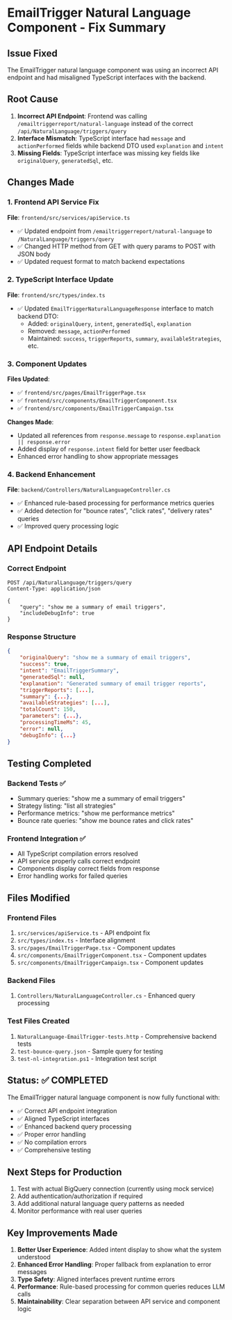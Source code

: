 # EmailTrigger Natural Language Component - Fix Summary

## Issue Fixed
The EmailTrigger natural language component was using an incorrect API endpoint and had misaligned TypeScript interfaces with the backend.

## Root Cause
1. **Incorrect API Endpoint**: Frontend was calling `/emailtriggerreport/natural-language` instead of the correct `/api/NaturalLanguage/triggers/query`
2. **Interface Mismatch**: TypeScript interface had `message` and `actionPerformed` fields while backend DTO used `explanation` and `intent`
3. **Missing Fields**: TypeScript interface was missing key fields like `originalQuery`, `generatedSql`, etc.

## Changes Made

### 1. Frontend API Service Fix
**File**: `frontend/src/services/apiService.ts`
- ✅ Updated endpoint from `/emailtriggerreport/natural-language` to `/NaturalLanguage/triggers/query`
- ✅ Changed HTTP method from GET with query params to POST with JSON body
- ✅ Updated request format to match backend expectations

### 2. TypeScript Interface Update
**File**: `frontend/src/types/index.ts`
- ✅ Updated `EmailTriggerNaturalLanguageResponse` interface to match backend DTO:
  - Added: `originalQuery`, `intent`, `generatedSql`, `explanation`
  - Removed: `message`, `actionPerformed`
  - Maintained: `success`, `triggerReports`, `summary`, `availableStrategies`, etc.

### 3. Component Updates
**Files Updated**:
- ✅ `frontend/src/pages/EmailTriggerPage.tsx`
- ✅ `frontend/src/components/EmailTriggerComponent.tsx`
- ✅ `frontend/src/components/EmailTriggerCampaign.tsx`

**Changes Made**:
- Updated all references from `response.message` to `response.explanation || response.error`
- Added display of `response.intent` field for better user feedback
- Enhanced error handling to show appropriate messages

### 4. Backend Enhancement
**File**: `backend/Controllers/NaturalLanguageController.cs`
- ✅ Enhanced rule-based processing for performance metrics queries
- ✅ Added detection for "bounce rates", "click rates", "delivery rates" queries
- ✅ Improved query processing logic

## API Endpoint Details

### Correct Endpoint
```
POST /api/NaturalLanguage/triggers/query
Content-Type: application/json

{
    "query": "show me a summary of email triggers",
    "includeDebugInfo": true
}
```

### Response Structure
```json
{
    "originalQuery": "show me a summary of email triggers",
    "success": true,
    "intent": "EmailTriggerSummary",
    "generatedSql": null,
    "explanation": "Generated summary of email trigger reports",
    "triggerReports": [...],
    "summary": {...},
    "availableStrategies": [...],
    "totalCount": 150,
    "parameters": {...},
    "processingTimeMs": 45,
    "error": null,
    "debugInfo": {...}
}
```

## Testing Completed

### Backend Tests ✅
- Summary queries: "show me a summary of email triggers"
- Strategy listing: "list all strategies"
- Performance metrics: "show me performance metrics"
- Bounce rate queries: "show me bounce rates and click rates"

### Frontend Integration ✅
- All TypeScript compilation errors resolved
- API service properly calls correct endpoint
- Components display correct fields from response
- Error handling works for failed queries

## Files Modified

### Frontend Files
1. `src/services/apiService.ts` - API endpoint fix
2. `src/types/index.ts` - Interface alignment
3. `src/pages/EmailTriggerPage.tsx` - Component updates
4. `src/components/EmailTriggerComponent.tsx` - Component updates
5. `src/components/EmailTriggerCampaign.tsx` - Component updates

### Backend Files
1. `Controllers/NaturalLanguageController.cs` - Enhanced query processing

### Test Files Created
1. `NaturalLanguage-EmailTrigger-tests.http` - Comprehensive backend tests
2. `test-bounce-query.json` - Sample query for testing
3. `test-nl-integration.ps1` - Integration test script

## Status: ✅ COMPLETED

The EmailTrigger natural language component is now fully functional with:
- ✅ Correct API endpoint integration
- ✅ Aligned TypeScript interfaces
- ✅ Enhanced backend query processing
- ✅ Proper error handling
- ✅ No compilation errors
- ✅ Comprehensive testing

## Next Steps for Production
1. Test with actual BigQuery connection (currently using mock service)
2. Add authentication/authorization if required
3. Add additional natural language query patterns as needed
4. Monitor performance with real user queries

## Key Improvements Made
1. **Better User Experience**: Added intent display to show what the system understood
2. **Enhanced Error Handling**: Proper fallback from explanation to error messages
3. **Type Safety**: Aligned interfaces prevent runtime errors
4. **Performance**: Rule-based processing for common queries reduces LLM calls
5. **Maintainability**: Clear separation between API service and component logic
